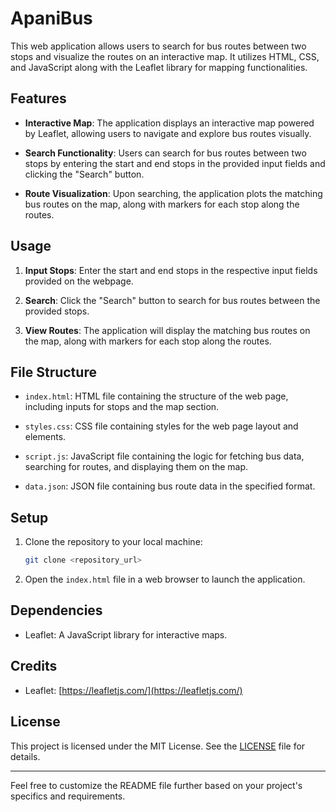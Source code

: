 # ApaniBus

This web application allows users to search for bus routes between two stops and visualize the routes on an interactive map. It utilizes HTML, CSS, and JavaScript along with the Leaflet library for mapping functionalities.

## Features

- **Interactive Map**: The application displays an interactive map powered by Leaflet, allowing users to navigate and explore bus routes visually.

- **Search Functionality**: Users can search for bus routes between two stops by entering the start and end stops in the provided input fields and clicking the "Search" button.

- **Route Visualization**: Upon searching, the application plots the matching bus routes on the map, along with markers for each stop along the routes.

## Usage

1. **Input Stops**: Enter the start and end stops in the respective input fields provided on the webpage.

2. **Search**: Click the "Search" button to search for bus routes between the provided stops.

3. **View Routes**: The application will display the matching bus routes on the map, along with markers for each stop along the routes.

## File Structure

- `index.html`: HTML file containing the structure of the web page, including inputs for stops and the map section.

- `styles.css`: CSS file containing styles for the web page layout and elements.

- `script.js`: JavaScript file containing the logic for fetching bus data, searching for routes, and displaying them on the map.

- `data.json`: JSON file containing bus route data in the specified format.

## Setup

1. Clone the repository to your local machine:

   ```bash
   git clone <repository_url>
   ```

2. Open the `index.html` file in a web browser to launch the application.

## Dependencies

- Leaflet: A JavaScript library for interactive maps.

## Credits

- Leaflet: [https://leafletjs.com/](https://leafletjs.com/)

## License

This project is licensed under the MIT License. See the [LICENSE](LICENSE) file for details.

---

Feel free to customize the README file further based on your project's specifics and requirements.
